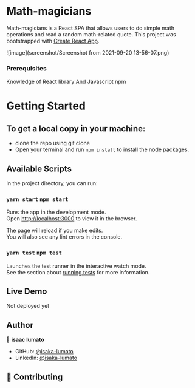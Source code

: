 # Math-magicians 

Math-magicians is a React SPA that allows users to do simple math operations and read a random math-related quote. This project was bootstrapped with [Create React App](https://github.com/facebook/create-react-app).

![image](screenshot/Screenshot from 2021-09-20 13-56-07.png)

### Prerequisites

Knowledge of React library And Javascript
npm

# Getting Started

## To get a local copy in your machine:

- clone the repo using git clone
- Open your terminal and run `npm install` to install the node packages.

## Available Scripts

In the project directory, you can run:

### `yarn start` `npm start`

Runs the app in the development mode.\
Open [http://localhost:3000](http://localhost:3000) to view it in the browser.

The page will reload if you make edits.\
You will also see any lint errors in the console.

### `yarn test` `npm test`

Launches the test runner in the interactive watch mode.\
See the section about [running tests](https://facebook.github.io/create-react-app/docs/running-tests) for more information.

## Live Demo

Not deployed yet

## Author

👤 **isaac lumato**

- GitHub: [@isaka-lumato](https://github.com/isaka-lumato)
- LinkedIn: [@isaka-lumato](https://www.linkedin.com/in/isaka-william-90773020b/)

## 🤝 Contributing